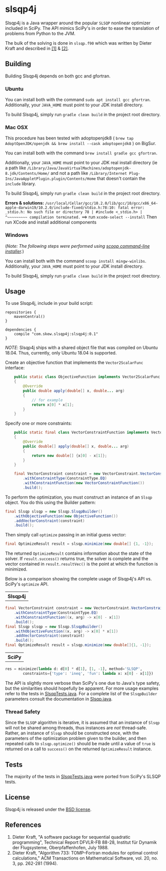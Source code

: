# slsqp4j

Slsqp4j is a Java wrapper around the popular `SLSQP` nonlinear optimizer included in SciPy. The API mimics SciPy's in order to ease the 
translation of problems from Python to the JVM. 

The bulk of the solving is done in `slsqp.f90` which was written by Dieter Kraft and described in <a href="#ref1">[1]</a> 
& <a href="#ref2">[2]</a>.

## Building
Building Slsqp4j depends on both gcc and gfortran. 

### Ubuntu
You can install both with the command `sudo apt install gcc gfortran`. Additionally, your `JAVA_HOME`  must point to your JDK install directory. 

To build Slsqp4j, simply run `gradle clean build` in the project root directory.

### Mac OSX
This procedure has been tested with adoptopenjdk8 ( `brew tap AdoptOpenJDK/openjdk && brew install --cask adoptopenjdk8` ) on BigSur.

You can install both with the command `brew install gradle gcc gfortran`. 

Additionally, your `JAVA_HOME`  must point to your JDK real install directory (ie a path like
`/Library/Java/JavaVirtualMachines/adoptopenjdk-8.jdk/Contents/Home/` and not a path like
`/Library/Internet Plug-Ins/JavaAppletPlugin.plugin/Contents/Home` that doesn't contain the `include` library. 

To build Slsqp4j, simply run `gradle clean build` in the project root directory.

**Errors & solutions:**
`/usr/local/Cellar/gcc/10.2.0/lib/gcc/10/gcc/x86_64-apple-darwin19/10.2.0/include-fixed/stdio.h:78:10: fatal error: _stdio.h: No such file or directory
   78 | #include <_stdio.h>
      |          ^~~~~~~~~~
compilation terminated.`
==> run `xcode-select --install`
    Then run XCode and install additional components

### Windows

(_Note: The following steps were performed using [scoop command-line installer](https://www.scoop.sh)._)

You can install both with the command `scoop install mingw-winlibs`. Additionally, your `JAVA_HOME`  must point to your JDK install directory.

To build Slsqp4j, simply run `gradle clean build` in the project root directory.

## Usage

To use Slsqp4j, include in your build script:

```
repositories {
    mavenCentral()
}

dependencies {
    compile "com.skew.slsqp4j:slsqp4j:0.1"
}
```

*NOTE*: Slsqp4j ships with a shared object file that was compiled on Ubuntu 18.04. Thus, currently, only Ubuntu 18.04 is supported.

Create an objective function that implements the `Vector2ScalarFunc` interface:
```Java
    public static class ObjectiveFunction implements Vector2ScalarFunc
    {
        @Override
        public double apply(double[] x, double... arg)
        {
            // for example
            return x[0] * x[1];
        }
    }
```

Specify one or more constraints:
```Java
    public static final class VectorConstraintFunction implements Vector2VectorFunc
    {
        @Override
        public double[] apply(double[] x, double... arg)
        {
            return new double[] {x[0] - x[1]};
        }
    }

    final VectorConstraint constraint = new VectorConstraint.VectorConstraintBuilder()
        .withConstraintType(ConstraintType.EQ)
        .withConstraintFunction(new VectorConstraintFunction())
        .build();
```
 
To perform the optimization, you must construct an instance of an `Slsqp` object. You do this using the Builder pattern:
```Java
final Slsqp slsqp = new Slsqp.SlsqpBuilder()
    .withObjectiveFunction(new ObjectiveFunction())
    .addVectorConstraint(constraint)
    .build();
```
Then simply call `optimize` passing in an initial guess vector:
```Java
final OptimizeResult result = slsqp.minimize(new double[] {1, -1});
```

The returned `OptimizeResult` contains information about the state of the solver. If `result.success()` returns true,
the solver is complete and the vector contained in `result.resultVec()` is the point at which the function is minimized.

Below is a comparison showing the complete usage of Slsqp4j's API vs. SciPy's `optimize` API.
<table>
<th>
Slsqp4j
</th>
</table>

```Java
final VectorConstraint constraint = new VectorConstraint.VectorConstraintBuilder()
    .withConstraintType(ConstraintType.EQ)
    .withConstraintFunction((x, arg) -> x[0] - x[1])
    .build();
final Slsqp slsqp = new Slsqp.SlsqpBuilder()
    .withObjectiveFunction((x, arg) -> x[0] * x[1])
    .addVectorConstraint(constraint)
    .build();
final OptimizeResult result = slsqp.minimize(new double[]{1, -1});
```

<table>
<th>
SciPy
</th>
</table>

```python
res = minimize(lambda d: d[0] * d[1], [1, -1], method='SLSQP', 
        constraints={'type': 'ineq', 'fun': lambda x: x[0] - x[1]})
```


The API is slightly more verbose than SciPy's one due to Java's type safety, but the similarities should hopefully be apparent. 
For more usage examples refer to the tests in [SlsqpTests.java](./slsqp4j/src/test/java/com/skew/slsqp4j/SlsqpTests.java). For a complete list of the `SlsqpBuilder` 
parameters consult the documentation in [Slsqp.java](./slsqp4j/src/main/java/com/skew/slsqp4j/Slsqp.java).

### Thread Safety
Since the `SLSQP` algorithm is iterative, it is assumed that an instance of `Slsqp` will not be shared among threads, thus instances are *not* thread-safe. Rather, an instance of `Slsqp` should be constructed once, with the parameters of the optimization problem given to the builder, and then repeated calls to `slsqp.optimize()` should be made until a value of `true` is returned on a call to `success()` on the returned `OptimizeResult` instance.

## Tests
The majority of the tests in [SlsqpTests.java](./slsqp4j/src/test/java/com/skew/slsqp4j/SlsqpTests.java) were ported from SciPy's SLSQP tests.

## License
Slsqp4j is released under the [BSD license](https://github.com/skew-markets/slsqp4j/blob/master/LICENSE.txt).

## References
<ol>
<li id="ref1">Dieter Kraft, "A software package for sequential quadratic
programming", Technical Report DFVLR-FB 88-28, Institut für
Dynamik der Flugsysteme, Oberpfaffenhofen, July 1988.</li>

<li id="ref2">Dieter Kraft, "Algorithm 733: TOMP–Fortran modules for optimal
control calculations," ACM Transactions on Mathematical Software,
vol. 20, no. 3, pp. 262-281 (1994).</li>
</ol>
